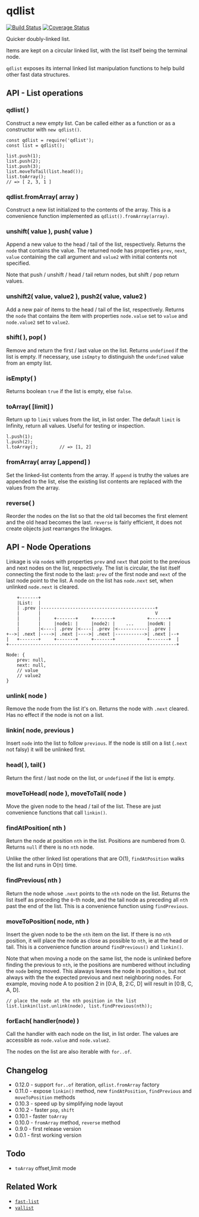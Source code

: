 qdlist
======
[![Build Status](https://api.travis-ci.org/andrasq/node-qdlist.svg?branch=master)](https://travis-ci.org/andrasq/node-qdlist?branch=master)
[![Coverage Status](https://coveralls.io/repos/github/andrasq/node-qdlist/badge.svg?branch=master)](https://coveralls.io/github/andrasq/node-qdlist?branch=master)

Quicker doubly-linked list.

Items are kept on a circular linked list, with the list itself being the terminal node.

`qdlist` exposes its internal linked list manipulation functions to help build other fast
data structures.


API - List operations
---------------------

### qdlist( )

Construct a new empty list.  Can be called either as a function or as a constructor with
`new qdlist()`.

    const qdlist = require('qdlist');
    const list = qdlist();

    list.push(1);
    list.push(2);
    list.push(3);
    list.moveToTail(list.head());
    list.toArray();
    // => [ 2, 3, 1 ]

### qdlist.fromArray( array )

Construct a new list initialized to the contents of the array.  This is a convenience
function implemented as `qdlist().fromArray(array)`.

### unshift( value ),  push( value )

Append a new value to the head / tail of the list, respectively.  Returns the `node` that
contains the value.  The returned node has properties `prev`, `next`, `value` containing
the call argument and `value2` with initial contents not specified.

Note that push / unshift / head / tail return nodes, but shift / pop return values.

### unshift2( value, value2 ),  push2( value, value2 )

Add a new pair of items to the head / tail of the list, respectively.  Returns the `node` that
contains the item with properties `node.value` set to `value` and `node.value2` set to `value2`.

### shift( ),  pop( )

Remove and return the first / last value on the list.  Returns `undefined` if the
list is empty.  If necessary, use `isEmpty` to distinguish the `undefined` value from an
empty list.

### isEmpty( )

Returns boolean `true` if the list is empty, else `false`.

### toArray( [limit] )

Return up to `limit` values from the list, in list order.  The default `limit` is Infinity,
return all values.  Useful for testing or inspection.

    l.push(1);
    l.push(2);
    l.toArray();        // => [1, 2]

### fromArray( array [,append] )

Set the linked-list contents from the array.  If `append` is truthy the values are appended
to the list, else the existing list contents are replaced with the values from the array.

### reverse( )

Reorder the nodes on the list so that the old tail becomes the first element and the old
head becomes the last.  `reverse` is fairly efficient, it does not create objects just
rearranges the linkages.


API - Node Operations
---------------------

Linkage is via `node`s with properties `prev` and `next` that point to the previous and next
nodes on the list, respectively.  The list is circular, the list itself connecting the first
node to the last:  `prev` of the first node and `next` of the last node point to the list.
A node on the list has `node.next` set, when unlinked `node.next` is cleared.

        +-------+
        |List:  |
        | .prev |-------------------------------------------+
        |       |                                           V
        |       |     +-------+     +-------+            +-------+
        |       |     |node1: |     |node2: |    ...     |nodeN: |
        |       |<----| .prev |<----| .prev |<-----------| .prev |
    +-->| .next |---->| .next |---->| .next |----------->| .next |--+
    |   +-------+     +-------+     +-------+            +-------+  |
    +---------------------------------------------------------------+

    Node: {
        prev: null,
        next: null,
        // value
        // value2
    }

### unlink( node )

Remove the node from the list it's on.  Returns the node with `.next` cleared.  Has no
effect if the node is not on a list.

### linkin( node, previous )

Insert `node` into the list to follow `previous`.  If the node is still on a list (`.next`
not falsy) it will be unlinked first.

### head( ),  tail( )

Return the first / last node on the list, or `undefined` if the list is empty.

### moveToHead( node ),  moveToTail( node )

Move the given node to the head / tail of the list.  These are just convenience functions
that call `linkin()`.

### findAtPosition( nth )

Return the node at position `nth` in the list.  Positions are numbered from 0.  Returns
`null` if there is no `nth` node.

Unlike the other linked list operations that are O(1), `findAtPosition` walks the list and
runs in O(n) time.

### findPrevious( nth )

Return the node whose `.next` points to the `nth` node on the list.  Returns the list itself
as preceding the `0`-th node, and the tail node as preceding all `nth` past the end of the
list.  This is a convenience function using `findPrevious`.

### moveToPosition( node, nth )

Insert the given node to be the `nth` item on the list.  If there is no `nth` position, it
will place the node as close as possible to `nth`, ie at the head or tail.  This is a
convenience function around `findPrevious()` and `linkin()`.

Note that when moving a node on the same list, the node is unlinked before finding the
previous to `nth`, ie the positions are numbered without including the `node` being moved.
This alaways leaves the node in position `n`, but not always with the the expected previous
and next neighboring nodes.  For example, moving node A to position 2 in [0:A, B, 2:C, D]
will result in [0:B, C, A, D].

    // place the node at the nth position in the list
    list.linkin(list.unlink(node), list.findPrevious(nth));

### forEach( handler(node) )

Call the handler with each node on the list, in list order.
The values are accessible as `node.value` and `node.value2`.

The nodes on the list are also iterable with `for..of`.


Changelog
---------

- 0.12.0 - support `for..of` iteration, `qdlist.fromArray` factory
- 0.11.0 - expose `linkin()` method, new `findAtPosition`, `findPrevious` and `moveToPosition` methods
- 0.10.3 - speed up by simplifying node layout
- 0.10.2 - faster `pop`, `shift`
- 0.10.1 - faster `toArray`
- 0.10.0 - `fromArray` method, `reverse` method
- 0.9.0 - first release version
- 0.0.1 - first working version


Todo
----

- `toArray` offset,limit mode


Related Work
------------

- [`fast-list`](https://npmjs.org/fast-list)
- [`yallist`](https://npmjs.org/yallist)

